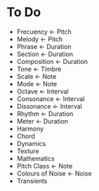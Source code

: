 # To Do

* Frecuency <- Pitch
* Melody <- Pitch
* Phrase <- Duration
* Section <- Duration
* Composition <- Duration
* Tone <- Timbre
* Scale <- Note
* Mode <- Note
* Octave <- Interval
* Consonance <- Interval
* Dissonance <- Interval
* Rhythm <- Duration
* Meter <- Duration
* Harmony
* Chord
* Dynamics
* Texture
* Mathematics
* Pitch Class <- Note
* Colours of Noise <- Noise
* Transients
